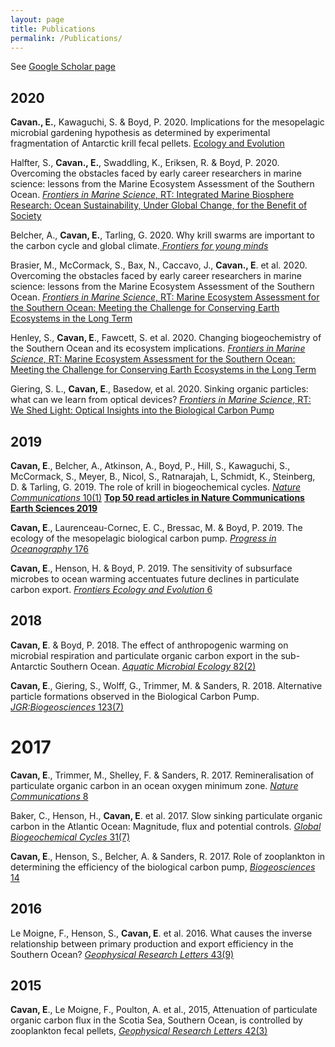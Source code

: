 ```yaml
---
layout: page
title: Publications
permalink: /Publications/
---
```


See [Google Scholar page](https://scholar.google.com/citations?user=q2ufJ5IAAAAJ&hl=en)

## 2020

**Cavan., E.**, Kawaguchi, S. & Boyd, P. 2020. Implications for the mesopelagic microbial gardening hypothesis as determined by experimental fragmentation of Antarctic krill fecal pellets. [Ecology and Evolution](https://onlinelibrary.wiley.com/doi/full/10.1002/ece3.7119)

Halfter, S., **Cavan., E.**, Swaddling, K., Eriksen, R. & Boyd, P.  2020. Overcoming the obstacles faced by early career researchers in marine science: lessons from the Marine Ecosystem Assessment of the Southern Ocean. [_Frontiers in Marine Science_, RT: Integrated Marine Biosphere Research: Ocean Sustainability, Under Global Change, for the Benefit of Society](https://www.frontiersin.org/articles/10.3389/fmars.2020.567917/abstract)  

Belcher, A., **Cavan, E.**, Tarling, G. 2020. Why krill swarms are important to the carbon cycle and global climate.[ _Frontiers for young minds_](https://kids.frontiersin.org/article/10.3389/frym.2020.518995)

Brasier, M., McCormack, S., Bax, N., Caccavo, J., **Cavan., E**. et al. 2020. Overcoming the obstacles faced by early career researchers in marine science: lessons from the Marine Ecosystem Assessment of the Southern Ocean. [_Frontiers in Marine Science_, RT: Marine Ecosystem Assessment for the Southern Ocean: Meeting the Challenge for Conserving Earth Ecosystems in the Long Term](https://www.frontiersin.org/articles/10.3389/fmars.2020.00692/full)  

Henley, S., **Cavan, E**., Fawcett, S. et al. 2020. Changing biogeochemistry of the Southern Ocean and its ecosystem implications. [_Frontiers in Marine Science_, RT: Marine Ecosystem Assessment for the Southern Ocean: Meeting the Challenge for Conserving Earth Ecosystems in the Long Term](https://www.frontiersin.org/articles/10.3389/fmars.2020.00581/abstract)

Giering, S. L., **Cavan, E**., Basedow, et al. 2020. Sinking organic particles: what can we learn from optical devices? [_Frontiers in Marine Science_, RT: We Shed Light: Optical Insights into the     Biological Carbon Pump](https://www.frontiersin.org/articles/10.3389/fmars.2019.00834/full)  


## 2019 

**Cavan, E**., Belcher, A., Atkinson, A., Boyd, P., Hill, S., Kawaguchi, S., McCormack, S., Meyer, B., Nicol, S., Ratnarajah, L, Schmidt, K., Steinberg, D. & Tarling, G. 2019. The role of krill in biogeochemical cycles. [_Nature Communications_ 10(1)](https://www.nature.com/articles/s41467-019-12668-7) [**Top 50 read articles in Nature Communications Earth Sciences 2019**](https://www.nature.com/collections/jbfeiegiec)

**Cavan, E**., Laurenceau-Cornec, E. C., Bressac, M. & Boyd, P.  2019. The ecology of the     mesopelagic biological carbon pump. [_Progress in Oceanography_ 176](https://www.sciencedirect.com/science/article/abs/pii/S0079661119300370)

**Cavan, E**., Henson, H. & Boyd, P. 2019. The sensitivity of subsurface microbes to ocean warming     accentuates future declines in particulate carbon export. [_Frontiers Ecology and Evolution_ 6](https://www.frontiersin.org/articles/10.3389/fevo.2018.00230/full)

## 2018

**Cavan, E**. & Boyd, P. 2018. The effect of anthropogenic warming on microbial respiration and     particulate organic carbon export in the sub-Antarctic Southern Ocean. [_Aquatic Microbial     Ecology_ 82(2)](https://www.int-res.com/abstracts/ame/v82/n2/p111-127/)

**Cavan, E**., Giering, S., Wolff, G., Trimmer, M. & Sanders, R. 2018. Alternative particle formations     observed in the Biological Carbon Pump. [_JGR:Biogeosciences_ 123(7)](https://agupubs.onlinelibrary.wiley.com/doi/full/10.1029/2018JG004392)

# 2017

**Cavan, E**., Trimmer, M., Shelley, F. & Sanders, R. 2017. Remineralisation of particulate     organic carbon in an ocean oxygen minimum zone. [_Nature Communications_ 8](https://www.nature.com/articles/ncomms14847)

Baker, C., Henson, H., **Cavan, E**. et al. 2017. Slow sinking particulate organic carbon in the Atlantic   Ocean: Magnitude, flux and potential controls. [_Global Biogeochemical Cycles_ 31(7)](https://agupubs.onlinelibrary.wiley.com/doi/full/10.1002/2017GB005638)

**Cavan, E**., Henson, S., Belcher, A. & Sanders, R. 2017. Role of zooplankton in determining the     efficiency of the biological carbon pump, [_Biogeosciences_ 14](https://www.biogeosciences.net/14/177/2017/)

## 2016

Le Moigne, F., Henson, S., **Cavan, E**. et al. 2016. What causes the inverse relationship between  primary production and export efficiency in the Southern Ocean? [_Geophysical Research Letters_ 43(9)](https://agupubs.onlinelibrary.wiley.com/doi/full/10.1002/2016GL068480)

## 2015

**Cavan, E**., Le Moigne, F., Poulton, A. et al., 2015, Attenuation of particulate organic carbon flux in the Scotia Sea, Southern Ocean, is controlled by zooplankton fecal pellets, [_Geophysical Research Letters_ 42(3)](https://agupubs.onlinelibrary.wiley.com/doi/full/10.1002/2014GL062744)


